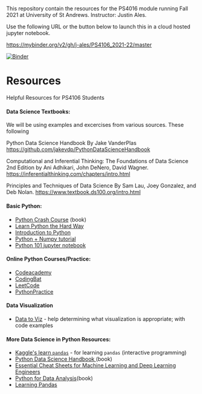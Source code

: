 #

This repository contain the resources for the PS4016 module running Fall 2021 at University of St Andrews.  Instructor: Justin Ales. 

Use the following URL or the button below to launch this in a cloud hosted jupyter notebook. 

https://mybinder.org/v2/gh/j-ales/PS4106_2021-22/master


[![Binder](https://mybinder.org/badge_logo.svg)](https://mybinder.org/v2/gh/j-ales/PS4106_2021-22/master)

# Resources
Helpful Resources for PS4106 Students

#### Data Science Textbooks:

We will be using examples and excercises from various sources.  These following 

Python Data Science Handbook
By Jake VanderPlas
https://github.com/jakevdp/PythonDataScienceHandbook

Computational and Inferential Thinking: The Foundations of Data Science
2nd Edition by Ani Adhikari, John DeNero, David Wagner.
https://inferentialthinking.com/chapters/intro.html

Principles and Techniques of Data Science
By Sam Lau, Joey Gonzalez, and Deb Nolan.
https://www.textbook.ds100.org/intro.html

#### Basic Python: 
- [Python Crash Course](https://ehmatthes.github.io/pcc/) (book) 
- [Learn Python the Hard Way](https://learnpythonthehardway.org/)
- [Introduction to Python](https://shanellis.github.io/pythonbook) 
- [Python + Numpy tutorial](https://cs231n.github.io/python-numpy-tutorial/)
- [Python 101 jupyter notebook](https://nbviewer.jupyter.org/urls/bitbucket.org/hrojas/learn-pandas/raw/master/lessons/Python_101.ipynb)


#### Online Python Courses/Practice:
- [Codeacademy](https://www.codecademy.com/learn/learn-python-3)
- [CodingBat](https://codingbat.com/python) 
- [LeetCode](https://leetcode.com/)
- [PythonPractice](https://www.practicepython.org/)


#### Data Visualization
- [Data to Viz](https://www.data-to-viz.com/) - help determining what visualization is appropriate; with code examples


#### More Data Science in Python Resources:
- [Kaggle's learn `pandas`]( https://www.kaggle.com/learn/pandas ) - for learning `pandas` (interactive programming)
- [Python Data Science Handbook ](https://jakevdp.github.io/PythonDataScienceHandbook/ ) (book)
- [Essential Cheat Sheets for Machine Learning and Deep Learning Engineers](https://startupsventurecapital.com/essential-cheat-sheets-for-machine-learning-and-deep-learning-researchers-efb6a8ebd2e5)
- [Python for Data Analysis](http://bedford-computing.co.uk/learning/wp-content/uploads/2015/10/Python-for-Data-Analysis.pdf)(book)
- [Learning Pandas](https://tomaugspurger.github.io/modern-1-intro.html)

